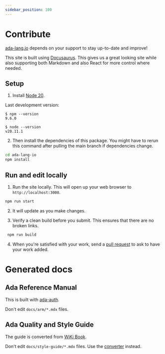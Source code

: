 ```yaml
---
sidebar_position: 100
---
```


# Contribute

[ada-lang.io](https://ada-lang.io) depends on your support to stay up-to-date and improve!

This site is built using [Docusaurus](https://docusaurus.io/).
This gives us a great looking site while also supporting both Markdown and also React for more control where needed.

## Setup

1. Install [Node 20][url-node].

Last development version:

```text
$ npm --version
9.6.0

$ node --version
v20.11.1
```

2. Then install the dependencies of this package. You might have to rerun this command after pulling the main branch if dependencies change.

```bash
cd ada-lang-io
npm install
```

## Run and edit locally

1. Run the site locally. This will open up your web browser to `http://localhost:3000`.

```bash
npm run start
```

2. It will update as you make changes.

3. Verify a clean build before you submit. This ensures that there are no broken links.

```bash
 npm run build
```

4. When you're satisfied with your work, send a [pull request][url-ghpr] to ask to
   have your work added.

# Generated docs

## Ada Reference Manual

This is built with [ada-auth][ada-auth].

Don't edit `docs/arm/*.mdx` files.

## Ada Quality and Style Guide

The guide is converted from [WiKi Book][style-guide].

Don't edit `docs/style-guide/*.mdx` files.
Use the [converter][style-converter] instead.

[ada-auth]: https://github.com/ada-lang-io/ada-auth
[url-node]: https://nodejs.org/en/download/
[url-ghpr]: https://github.com/ada-lang-io/ada-lang-io/pulls
[style-guide]: https://en.wikibooks.org/wiki/Ada_Style_Guide
[style-converter]: https://github.com/ada-lang-io/import-style-guide
